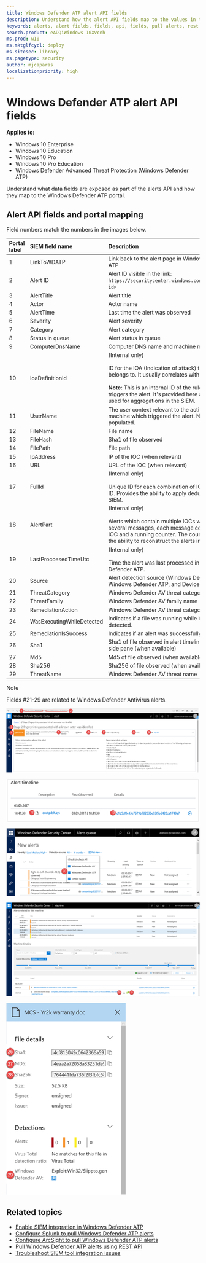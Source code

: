 ```yaml
---
title: Windows Defender ATP alert API fields
description: Understand how the alert API fields map to the values in the Windows Defender ATP portal.
keywords: alerts, alert fields, fields, api, fields, pull alerts, rest api, request, response
search.product: eADQiWindows 10XVcnh
ms.prod: w10
ms.mktglfcycl: deploy
ms.sitesec: library
ms.pagetype: security
author: mjcaparas
localizationpriority: high
---
```


# Windows Defender ATP alert API fields

**Applies to:**

- Windows 10 Enterprise
- Windows 10 Education
- Windows 10 Pro
- Windows 10 Pro Education
- Windows Defender Advanced Threat Protection (Windows Defender ATP)

Understand what data fields are exposed as part of the alerts API and how they map to the Windows Defender ATP portal.


##	Alert API fields and portal mapping
Field numbers match the numbers in the images below.

Portal label  | SIEM field name | Description
:---|:---|:---
1	| LinkToWDATP |	Link back to the alert page in Windows Defender ATP
2	|	Alert ID	| Alert ID visible in the link: `https://securitycenter.windows.com/alert/<alert id>`
3	| AlertTitle | Alert	title
4	| Actor |	Actor name
5	| AlertTime |	Last time the alert was observed
6 | Severity |	Alert severity
7	| Category |	Alert category
8 | Status in queue | Alert status in queue
9	| ComputerDnsName|	Computer DNS name and machine name
10| IoaDefinitionId	| (Internal only)  <br><br>  ID for the IOA (Indication of attack) that this alert belongs to. It usually correlates with the title. <br><br> **Note**: This is an internal ID of the rule which triggers the alert. It's provided here as it can be used for aggregations in the SIEM.
11 | UserName	| The user context relevant to the activity on the machine which triggered the alert. NOTE: Not yet populated.
12 | FileName	| File name
13 | FileHash	| Sha1 of file observed
14 | FilePath	| File path
15 | IpAddress |	IP of the IOC (when relevant)
16 | URL	| URL of the IOC (when relevant)  
17 | FullId	| (Internal only)  <br><br> Unique ID for each combination of IOC and Alert ID. Provides the ability to apply dedup logic in the SIEM.
18 | AlertPart	| (Internal only)  <br><br> Alerts which contain multiple IOCs will be split into several messages, each message contains one IOC and a running counter. The counter provides the ability to reconstruct the alerts in the SIEM.
19 | LastProccesedTimeUtc | (Internal only)  <br><br>	Time the alert was last processed in Windows Defender ATP.
20 | Source| Alert detection source (Windows Defender AV, Windows Defender ATP, and Device Guard)
21 | ThreatCategory| Windows Defender AV threat category
22 | ThreatFamily |	Windows Defender AV family name
23 | RemediationAction |	Windows Defender AV threat category	 |
24 | WasExecutingWhileDetected	| Indicates if a file was running while being detected.
25|	RemediationIsSuccess	| Indicates if an alert was successfully remediated.
26 | Sha1	| Sha1 of file observed	in alert timeline and in file side pane (when available)
27 | Md5 | Md5 of file observed	(when available)
28 | Sha256 |	Sha256 of file observed	(when available)
29	|	ThreatName	| Windows Defender AV threat name

>[!NOTE]
> Fields #21-29 are related to Windows Defender Antivirus alerts.

![Image of actor profile with numbers](images/atp-actor.png)

![Image of alert timeline with numbers](images/atp-alert-timeline-numbered.png)

![Image of new alerts with numbers](images/atp-alert-source.png)

![Image of machine timeline with numbers](images/atp-remediated-alert.png)

![Image of file details](images/atp-file-details.png)


## Related topics
- [Enable SIEM integration in Windows Defender ATP](enable-siem-integration-windows-defender-advanced-threat-protection.md)
- [Configure Splunk to pull Windows Defender ATP alerts](configure-splunk-windows-defender-advanced-threat-protection.md)
- [Configure ArcSight to pull Windows Defender ATP alerts](configure-arcsight-windows-defender-advanced-threat-protection.md)
- [Pull Windows Defender ATP alerts using REST API](pull-alerts-using-rest-api-windows-defender-advanced-threat-protection.md)
- [Troubleshoot SIEM tool integration issues](troubleshoot-siem-windows-defender-advanced-threat-protection.md)
